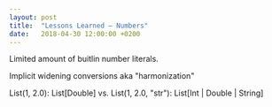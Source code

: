 ```yaml
---
layout: post
title:  "Lessons Learned – Numbers"
date:   2018-04-30 12:00:00 +0200
---
```


Limited amount of buitlin number literals.

Implicit widening conversions aka "harmonization"

List(1, 2.0): List[Double] vs. List(1, 2.0, "str"): List[Int | Double | String]
